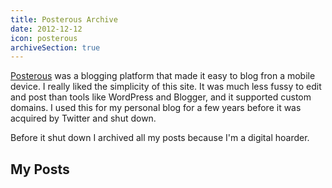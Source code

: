 ```yaml
---
title: Posterous Archive
date: 2012-12-12
icon: posterous
archiveSection: true
---
```


[Posterous][post] was a blogging platform that made it easy to blog fron a mobile device. I really liked the simplicity of this site. It was much less fussy to edit and post than tools like WordPress and Blogger, and it supported custom domains. I used this for my personal blog for a few years  before it was acquired by Twitter and shut down.

[post]: https://en.wikipedia.org/wiki/Posterous

Before it shut down I archived all my posts because I'm a digital hoarder.

## My Posts